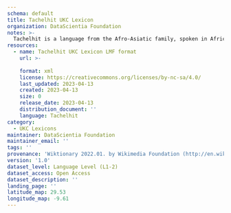 ```yaml
---
schema: default
title: Tachelhit UKC Lexicon
organization: DataScientia Foundation
notes: >-
  Tachelhit is a language from the Afro-Asiatic family, spoken in Africa. The UKC Lexicon of Tachelhit is represented as a lexico-semantic network. It consists of words, word senses, synsets, as well as sense-level and synset-level relationships.
resources:
  - name: Tachelhit UKC Lexicon LMF format
    url: >-
      
    format: xml
    license: https://creativecommons.org/licenses/by-nc-sa/4.0/
    last_updated: 2023-04-13
    created: 2023-04-13
    size: 0
    release_date: 2023-04-13
    distribution_document: ''
    language: Tachelhit
category:
  - UKC Lexicons
maintainer: DataScientia Foundation
maintainer_email: ''
tags: ''
provenance: 'Wiktionary 2022.01. by Wikimedia Foundation (http://en.wiktionary.org); CogNet 2.1 by Khuyagbaatar Batsuren, National University of Mongolia (http://cognet.ukc.disi.unitn.it); Princeton WordNet 2.1 by Princeton University (https://wordnet.princeton.edu)'
version: '1.0'
dataset_level: Language Level (L1-2)
dataset_access: Open Access
dataset_description: ''
landing_page: ''
latitude_map: 29.53
longitude_map: -9.61
---
```

